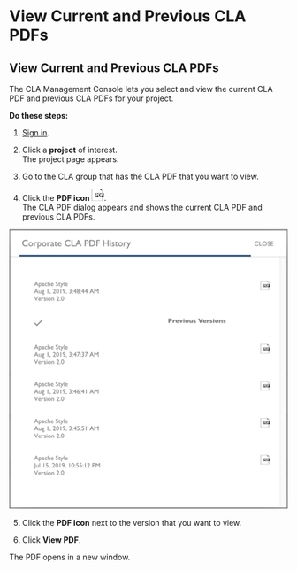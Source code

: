 # View Current and Previous CLA PDFs

## View Current and Previous CLA PDFs

The CLA Management Console lets you select and view the current CLA PDF and previous CLA PDFs for your project.

**Do these steps:**

1. [Sign in](sign-in-to-the-cla-management-console.md).

2. Click a **project** of interest.  
The project page appears.

3. Go to the CLA group that has the CLA PDF that you want to view.

4. Click the **PDF icon** ![PDF icon](../../.gitbook/assets/pdf-icon.png).  
The CLA PDF dialog appears and shows the current CLA PDF and previous CLA PDFs.

![CLA View CLA PDF Versions](../../.gitbook/assets/cla-view-cla-pdf-versions.png)

5. Click the **PDF icon** next to the version that you want to view.

6. Click **View PDF**.

The PDF opens in a new window.

